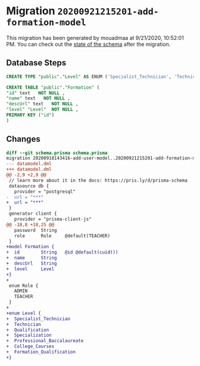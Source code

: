 # Migration `20200921215201-add-formation-model`

This migration has been generated by mouadmaa at 9/21/2020, 10:52:01 PM.
You can check out the [state of the schema](./schema.prisma) after the migration.

## Database Steps

```sql
CREATE TYPE "public"."Level" AS ENUM ('Specialist_Technician', 'Technician', 'Qualification', 'Specialization', 'Professional_Baccalaureate', 'College_Courses', 'Formation_Qualification')

CREATE TABLE "public"."Formation" (
"id" text   NOT NULL ,
"name" text   NOT NULL ,
"descUrl" text   NOT NULL ,
"level" "Level"  NOT NULL ,
PRIMARY KEY ("id")
)
```

## Changes

```diff
diff --git schema.prisma schema.prisma
migration 20200918143416-add-user-model..20200921215201-add-formation-model
--- datamodel.dml
+++ datamodel.dml
@@ -2,9 +2,9 @@
 // learn more about it in the docs: https://pris.ly/d/prisma-schema
 datasource db {
   provider = "postgresql"
-  url = "***"
+  url = "***"
 }
 generator client {
   provider = "prisma-client-js"
@@ -18,8 +18,25 @@
   password  String
   role      Role     @default(TEACHER)
 }
+model Formation {
+  id        String   @id @default(cuid())
+  name      String
+  descUrl   String
+  level     Level
+}
+
 enum Role {
   ADMIN
   TEACHER
 }
+
+enum Level {
+  Specialist_Technician
+  Technician
+  Qualification
+  Specialization
+  Professional_Baccalaureate
+  College_Courses
+  Formation_Qualification
+}
```


